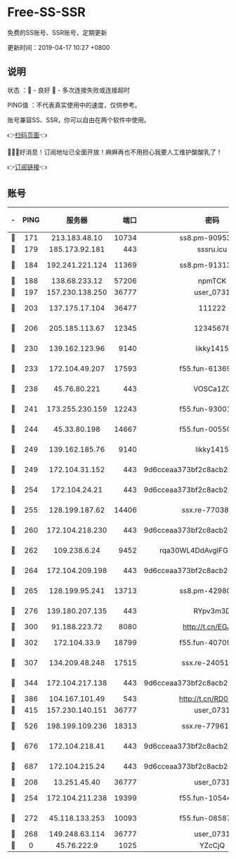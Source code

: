 # Free-SS-SSR

免费的SS账号、SSR账号，定期更新

更新时间：2019-04-17 10:27 +0800

## 说明

状态     ：🙂 - 良好 🙁 - 多次连接失败或连接超时

PING值   ：不代表真实使用中的速度，仅供参考。

账号兼容SS、SSR，你可以自由在两个软件中使用。

👉[扫码页面](https://liesauer.github.io/Free-SS-SSR/)👈

🎉🎉🎉好消息！订阅地址已全面开放！麻麻再也不用担心我要人工维护酸酸乳了！

👉[订阅链接](https://www.liesauer.net/yogurt/subscribe?ACCESS_TOKEN=DAYxR3mMaZAsaqUb)👈

## 账号

|-|PING|服务器|端口|密码|加密方式|区域|
|:----:|:----:|:-----:|-----:|:----:|:----:|:----:|
|🙂|171|213.183.48.10|10734|ss8.pm-90953901|rc4-md5|RU|
|🙂|179|185.173.92.181|443|sssru.icu|rc4-md5|RU|
|🙂|184|192.241.221.124|11369|ss8.pm-91313245|aes-256-cfb|US|
|🙂|188|138.68.233.12|57206|npmTCK|rc4-md5|US|
|🙂|197|157.230.138.250|36777|user_0731|chacha20|US|
|🙂|203|137.175.17.104|36477|111222|aes-256-cfb|US|
|🙂|206|205.185.113.67|12345|12345678|aes-256-cfb|US|
|🙂|230|139.162.123.96|9140|likky1415|aes-256-cfb|JP|
|🙂|233|172.104.49.207|17593|f55.fun-61369927|aes-256-cfb|SG|
|🙂|238|45.76.80.221|443|VOSCa1ZG|aes-256-cfb|DE|
|🙂|241|173.255.230.159|12243|f55.fun-93001883|aes-256-cfb|US|
|🙂|244|45.33.80.198|14667|f55.fun-00550024|aes-256-cfb|US|
|🙂|249|139.162.185.76|9140|likky1415|aes-256-cfb|DE|
|🙂|249|172.104.31.152|443|9d6cceaa373bf2c8acb22e60b6a58be6|aes-256-cfb|US|
|🙂|254|172.104.24.21|443|9d6cceaa373bf2c8acb22e60b6a58be6|aes-256-cfb|US|
|🙂|255|128.199.187.62|14406|ssx.re-77038545|aes-256-cfb|SG|
|🙂|260|172.104.218.230|443|9d6cceaa373bf2c8acb22e60b6a58be6|aes-256-cfb|US|
|🙂|262|109.238.6.24|9452|rqa30WL4DdAvgIFG6Fs3znzTa|aes-256-cfb|FR|
|🙂|264|172.104.209.198|443|9d6cceaa373bf2c8acb22e60b6a58be6|aes-256-cfb|US|
|🙂|265|128.199.95.241|13713|ss8.pm-42980063|aes-256-cfb|SG|
|🙂|276|139.180.207.135|443|RYpv3m3D|aes-256-cfb|JP|
|🙂|300|91.188.223.72|8080|http://t.cn/EGJIyrl|rc4-md5|RU|
|🙂|302|172.104.33.9|18799|f55.fun-40709683|aes-256-cfb|SG|
|🙂|307|134.209.48.248|17515|ssx.re-24051908|aes-256-cfb|US|
|🙂|344|172.104.217.138|443|9d6cceaa373bf2c8acb22e60b6a58be6|aes-256-cfb|US|
|🙂|386|104.167.101.49|543|http://t.cn/RD0D7sx|rc4-md5|CA|
|🙂|415|157.230.140.151|36777|user_0731|chacha20|US|
|🙂|526|198.199.109.236|18313|ssx.re-77961623|aes-256-cfb|US|
|🙂|676|172.104.218.41|443|9d6cceaa373bf2c8acb22e60b6a58be6|aes-256-cfb|US|
|🙂|687|172.104.215.24|443|9d6cceaa373bf2c8acb22e60b6a58be6|aes-256-cfb|US|
|🙂|208|13.251.45.40|36777|user_0731|chacha20|SG|
|🙂|254|172.104.211.238|19399|f55.fun-10544311|aes-256-cfb|US|
|🙂|272|45.118.133.253|10093|f55.fun-08587315|aes-256-cfb|SG|
|🙁|268|149.248.63.114|36777|user_0731|chacha20|CA|
|🙁|0|45.76.222.9|1025|YZcCjQ|rc4-md5|JP|
